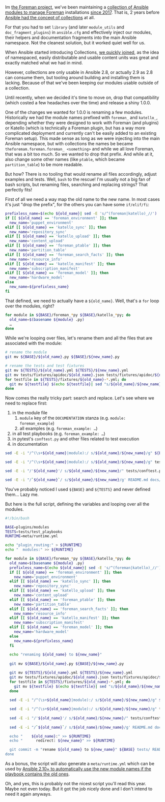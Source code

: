 <!--
.. title: mass-migrating modules inside an Ansible Collection
.. slug: mass-migrating-modules-inside-an-ansible-collection
.. date: 2020-06-22 19:31:05 UTC
.. tags: english,linux,planet-debian,software
.. category: 
.. link: 
.. description: 
.. type: text
-->

Im [the Foreman project](https://theforeman.org), we've been maintaining a [collection of Ansible modules to manage Foreman](https://github.com/theforeman/foreman-ansible-modules/) installations [since 2017](https://github.com/theforeman/foreman-ansible-modules/commit/37938d6c531ff5cbfffb7646fbf68f12251bf204). That is, 2 years before [Ansible had the concept of collections](https://github.com/ansible/ansible/blob/stable-2.8/changelogs/CHANGELOG-v2.8.rst#major-changes) at all.

For that you had to set `library` (and later `module_utils` and `doc_fragment_plugins`) in `ansible.cfg` and effectively inject our modules, their helpers and documentation fragments into the main Ansible namespace. Not the cleanest solution, but it worked quiet well for us.

When Ansible started introducing Collections, [we quickly joined](https://github.com/theforeman/foreman-ansible-modules/pull/279), as the idea of namespaced, easily distributable and usable content units was great and exactly matched what we had in mind.

However, collections are only usable in Ansible 2.8, or actually 2.9 as 2.8 can consume them, but tooling around building and installing them is lacking. Because of that we've been keeping our modules usable outside of a collection.

Until recently, when we decided it's time to move on, drop that compatibility (which costed a few headaches over the time) and release a shiny 1.0.0.

One of the changes we wanted for 1.0.0 is renaming a few modules. Historically we had the module names prefixed with `foreman_` and `katello_`, depending whether they were designed to work with Foreman (and plugins) or Katello (which is technically a Foreman plugin, but has a way more complicated deployment and currently can't be easily added to an existing Foreman setup). This made sense as long as we were injecting into the main Ansible namespace, but with collections the names be became `theforemam.foreman.foreman_ <something>` and while we all love Foreman, that was a bit too much. So we wanted to drop that prefix. And while at it, also change some other names (like `ptable`, which became `partition_table`) to be more readable.

But how? There is no tooling that would rename all files accordingly, adjust examples and tests. Well, `bash` to the rescue! I'm usually not a big fan of bash scripts, but renaming files, searching and replacing strings? That perfectly fits!

First of all we need a way map the old name to the new name. In most cases it's just "drop the prefix", for the others you can have some `if/elif/fi`:

```bash
prefixless_name=$(echo ${old_name}| sed -E 's/^(foreman|katello)_//')
if [[ ${old_name} == 'foreman_environment' ]]; then
  new_name='puppet_environment'
elif [[ ${old_name} == 'katello_sync' ]]; then
  new_name='repository_sync'
elif [[ ${old_name} == 'katello_upload' ]]; then
  new_name='content_upload'
elif [[ ${old_name} == 'foreman_ptable' ]]; then
  new_name='partition_table'
elif [[ ${old_name} == 'foreman_search_facts' ]]; then
  new_name='resource_info'
elif [[ ${old_name} == 'katello_manifest' ]]; then
  new_name='subscription_manifest'
elif [[ ${old_name} == 'foreman_model' ]]; then
  new_name='hardware_model'
else
  new_name=${prefixless_name}
fi
```

That defined, we need to actually have a `${old_name}`. Well, that's a `for` loop over the modules, right?

```bash
for module in ${BASE}/foreman_*py ${BASE}/katello_*py; do
  old_name=$(basename ${module} .py)
  …
done
```

While we're looping over files, let's rename them and all the files that are associated with the module:

```bash
# rename the module
git mv ${BASE}/${old_name}.py ${BASE}/${new_name}.py

# rename the tests and test fixtures
git mv ${TESTS}/${old_name}.yml ${TESTS}/${new_name}.yml
git mv tests/fixtures/apidoc/${old_name}.json tests/fixtures/apidoc/${new_name}.json
for testfile in ${TESTS}/fixtures/${old_name}-*.yml; do
  git mv ${testfile} $(echo ${testfile}| sed "s/${old_name}/${new_name}/")
done
```

Now comes the really tricky part: search and replace. Let's see where we need to replace first:

1. in the module file
    1. `module` key of the `DOCUMENTATION` stanza (e.g. `module: foreman_example`)
    2. all examples (e.g. `foreman_example: …`)
2. in all test playbooks (e.g. `foreman_example: …`)
3. in pytest's `conftest.py` and other files related to test execution
4. in documentation

```bash
sed -E -i "/^(\s+${old_name}|module):/ s/${old_name}/${new_name}/g" ${BASE}/*.py

sed -E -i "/^(\s+${old_name}|module):/ s/${old_name}/${new_name}/g" tests/test_playbooks/tasks/*.yml tests/test_playbooks/*.yml

sed -E -i "/'${old_name}'/ s/${old_name}/${new_name}/" tests/conftest.py tests/test_crud.py

sed -E -i "/`${old_name}`/ s/${old_name}/${new_name}/g' README.md docs/*.md
```

You've probably noticed I used `${BASE}` and `${TESTS}` and never defined them… Lazy me.

But here is the full script, defining the variables and looping over all the modules.

```bash
#!/bin/bash

BASE=plugins/modules
TESTS=tests/test_playbooks
RUNTIME=meta/runtime.yml

echo "plugin_routing:" > ${RUNTIME}
echo "  modules:" >> ${RUNTIME}

for module in ${BASE}/foreman_*py ${BASE}/katello_*py; do
  old_name=$(basename ${module} .py)
  prefixless_name=$(echo ${old_name}| sed -E 's/^(foreman|katello)_//')
  if [[ ${old_name} == 'foreman_environment' ]]; then
    new_name='puppet_environment'
  elif [[ ${old_name} == 'katello_sync' ]]; then
    new_name='repository_sync'
  elif [[ ${old_name} == 'katello_upload' ]]; then
    new_name='content_upload'
  elif [[ ${old_name} == 'foreman_ptable' ]]; then
    new_name='partition_table'
  elif [[ ${old_name} == 'foreman_search_facts' ]]; then
    new_name='resource_info'
  elif [[ ${old_name} == 'katello_manifest' ]]; then
    new_name='subscription_manifest'
  elif [[ ${old_name} == 'foreman_model' ]]; then
    new_name='hardware_model'
  else
    new_name=${prefixless_name}
  fi
  
  echo "renaming ${old_name} to ${new_name}"
  
  git mv ${BASE}/${old_name}.py ${BASE}/${new_name}.py

  git mv ${TESTS}/${old_name}.yml ${TESTS}/${new_name}.yml
  git mv tests/fixtures/apidoc/${old_name}.json tests/fixtures/apidoc/${new_name}.json
  for testfile in ${TESTS}/fixtures/${old_name}-*.yml; do
    git mv ${testfile} $(echo ${testfile}| sed "s/${old_name}/${new_name}/")
  done
  
  sed -E -i "/^(\s+${old_name}|module):/ s/${old_name}/${new_name}/g" ${BASE}/*.py

  sed -E -i "/^(\s+${old_name}|module):/ s/${old_name}/${new_name}/g" tests/test_playbooks/tasks/*.yml tests/test_playbooks/*.yml
  
  sed -E -i "/'${old_name}'/ s/${old_name}/${new_name}/" tests/conftest.py tests/test_crud.py
  
  sed -E -i "/`${old_name}`/ s/${old_name}/${new_name}/g' README.md docs/*.md

  echo "    ${old_name}:" >> ${RUNTIME}
  echo "      redirect: ${new_name}" >> ${RUNTIME}

  git commit -m "rename ${old_name} to ${new_name}" ${BASE} tests/ README.md docs/ ${RUNTIME}
done
```

As a bonus, the script will also generate a `meta/runtime.yml` which can be used by [Ansible 2.10+ to automatically use the new module names if the playbook contains the old ones](https://github.com/ansible/ansible/pull/67684).

Oh, and yes, this is probably not the nicest script you'll read this year. Maybe not even today. But it got the job nicely done and I don't intend to need it again anyways.
